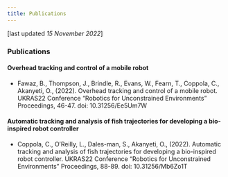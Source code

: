 ```yaml
---
title: Publications
---
```


\[last updated *15 November 2022*]

### Publications

#### Overhead tracking and control of a mobile robot
 - Fawaz, B., Thompson, J., Brindle, R., Evans, W., Fearn, T., Coppola, C., Akanyeti, O., (2022). Overhead tracking and control of a mobile robot. UKRAS22 Conference “Robotics for Unconstrained Environments” Proceedings, 46-47. doi: 10.31256/Ee5Um7W

#### Automatic tracking and analysis of fish trajectories for developing a bio-inspired robot controller
 - Coppola, C., O’Reilly, L., Dales-man, S., Akanyeti, O., (2022). Automatic tracking and analysis of fish trajectories for developing a bio-inspired robot controller. UKRAS22 Conference “Robotics for Unconstrained Environments” Proceedings, 88-89. doi: 10.31256/Mb6Zo1T

